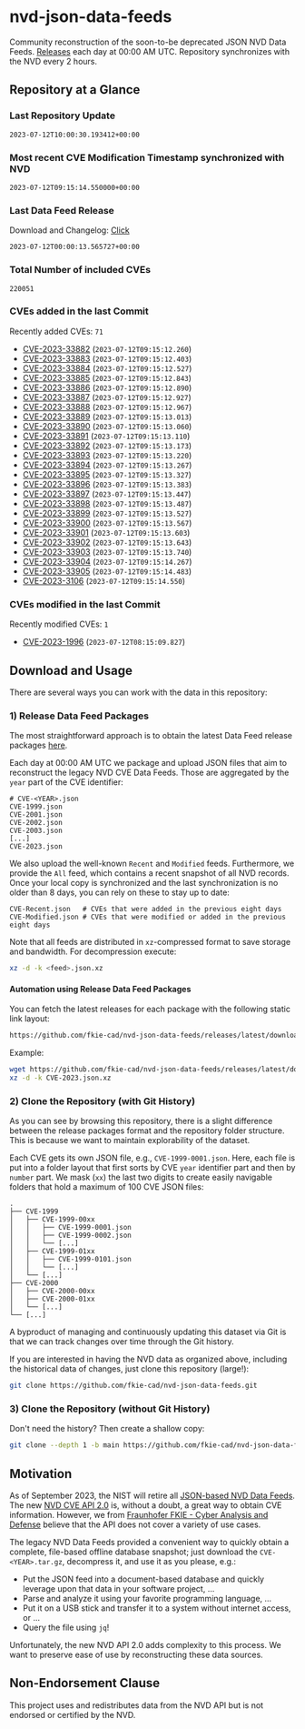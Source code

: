 # nvd-json-data-feeds

Community reconstruction of the soon-to-be deprecated JSON NVD Data Feeds. 
[Releases](https://github.com/fkie-cad/nvd-json-data-feeds/releases/latest) each day at 00:00 AM UTC.
Repository synchronizes with the NVD every 2 hours.

## Repository at a Glance

### Last Repository Update

```plain
2023-07-12T10:00:30.193412+00:00
```

### Most recent CVE Modification Timestamp synchronized with NVD

```plain
2023-07-12T09:15:14.550000+00:00
```

### Last Data Feed Release

Download and Changelog: [Click](https://github.com/fkie-cad/nvd-json-data-feeds/releases/latest)

```plain
2023-07-12T00:00:13.565727+00:00
```

### Total Number of included CVEs

```plain
220051
```

### CVEs added in the last Commit

Recently added CVEs: `71`

* [CVE-2023-33882](CVE-2023/CVE-2023-338xx/CVE-2023-33882.json) (`2023-07-12T09:15:12.260`)
* [CVE-2023-33883](CVE-2023/CVE-2023-338xx/CVE-2023-33883.json) (`2023-07-12T09:15:12.403`)
* [CVE-2023-33884](CVE-2023/CVE-2023-338xx/CVE-2023-33884.json) (`2023-07-12T09:15:12.527`)
* [CVE-2023-33885](CVE-2023/CVE-2023-338xx/CVE-2023-33885.json) (`2023-07-12T09:15:12.843`)
* [CVE-2023-33886](CVE-2023/CVE-2023-338xx/CVE-2023-33886.json) (`2023-07-12T09:15:12.890`)
* [CVE-2023-33887](CVE-2023/CVE-2023-338xx/CVE-2023-33887.json) (`2023-07-12T09:15:12.927`)
* [CVE-2023-33888](CVE-2023/CVE-2023-338xx/CVE-2023-33888.json) (`2023-07-12T09:15:12.967`)
* [CVE-2023-33889](CVE-2023/CVE-2023-338xx/CVE-2023-33889.json) (`2023-07-12T09:15:13.013`)
* [CVE-2023-33890](CVE-2023/CVE-2023-338xx/CVE-2023-33890.json) (`2023-07-12T09:15:13.060`)
* [CVE-2023-33891](CVE-2023/CVE-2023-338xx/CVE-2023-33891.json) (`2023-07-12T09:15:13.110`)
* [CVE-2023-33892](CVE-2023/CVE-2023-338xx/CVE-2023-33892.json) (`2023-07-12T09:15:13.173`)
* [CVE-2023-33893](CVE-2023/CVE-2023-338xx/CVE-2023-33893.json) (`2023-07-12T09:15:13.220`)
* [CVE-2023-33894](CVE-2023/CVE-2023-338xx/CVE-2023-33894.json) (`2023-07-12T09:15:13.267`)
* [CVE-2023-33895](CVE-2023/CVE-2023-338xx/CVE-2023-33895.json) (`2023-07-12T09:15:13.327`)
* [CVE-2023-33896](CVE-2023/CVE-2023-338xx/CVE-2023-33896.json) (`2023-07-12T09:15:13.383`)
* [CVE-2023-33897](CVE-2023/CVE-2023-338xx/CVE-2023-33897.json) (`2023-07-12T09:15:13.447`)
* [CVE-2023-33898](CVE-2023/CVE-2023-338xx/CVE-2023-33898.json) (`2023-07-12T09:15:13.487`)
* [CVE-2023-33899](CVE-2023/CVE-2023-338xx/CVE-2023-33899.json) (`2023-07-12T09:15:13.527`)
* [CVE-2023-33900](CVE-2023/CVE-2023-339xx/CVE-2023-33900.json) (`2023-07-12T09:15:13.567`)
* [CVE-2023-33901](CVE-2023/CVE-2023-339xx/CVE-2023-33901.json) (`2023-07-12T09:15:13.603`)
* [CVE-2023-33902](CVE-2023/CVE-2023-339xx/CVE-2023-33902.json) (`2023-07-12T09:15:13.643`)
* [CVE-2023-33903](CVE-2023/CVE-2023-339xx/CVE-2023-33903.json) (`2023-07-12T09:15:13.740`)
* [CVE-2023-33904](CVE-2023/CVE-2023-339xx/CVE-2023-33904.json) (`2023-07-12T09:15:14.267`)
* [CVE-2023-33905](CVE-2023/CVE-2023-339xx/CVE-2023-33905.json) (`2023-07-12T09:15:14.483`)
* [CVE-2023-3106](CVE-2023/CVE-2023-31xx/CVE-2023-3106.json) (`2023-07-12T09:15:14.550`)


### CVEs modified in the last Commit

Recently modified CVEs: `1`

* [CVE-2023-1996](CVE-2023/CVE-2023-19xx/CVE-2023-1996.json) (`2023-07-12T08:15:09.827`)


## Download and Usage

There are several ways you can work with the data in this repository:

### 1) Release Data Feed Packages

The most straightforward approach is to obtain the latest Data Feed release packages [here](https://github.com/fkie-cad/nvd-json-data-feeds/releases/latest).

Each day at 00:00 AM UTC we package and upload JSON files that aim to reconstruct the legacy NVD CVE Data Feeds.
Those are aggregated by the `year` part of the CVE identifier:

```
# CVE-<YEAR>.json
CVE-1999.json
CVE-2001.json
CVE-2002.json
CVE-2003.json
[...]
CVE-2023.json
```

We also upload the well-known `Recent` and `Modified` feeds.
Furthermore, we provide the `All` feed, which contains a recent snapshot of all NVD records.
Once your local copy is synchronized and the last synchronization is no older than 8 days, you can rely on these to stay up to date:

```plain
CVE-Recent.json   # CVEs that were added in the previous eight days
CVE-Modified.json # CVEs that were modified or added in the previous eight days
```

Note that all feeds are distributed in `xz`-compressed format to save storage and bandwidth.
For decompression execute:

```sh
xz -d -k <feed>.json.xz
```


#### Automation using Release Data Feed Packages

You can fetch the latest releases for each package with the following static link layout:

```sh
https://github.com/fkie-cad/nvd-json-data-feeds/releases/latest/download/CVE-<YEAR>.json.xz
```

Example:

```sh
wget https://github.com/fkie-cad/nvd-json-data-feeds/releases/latest/download/CVE-2023.json.xz
xz -d -k CVE-2023.json.xz
```

### 2) Clone the Repository (with Git History)

As you can see by browsing this repository, there is a slight difference between the release packages format and the repository folder structure.
This is because we want to maintain explorability of the dataset.

Each CVE gets its own JSON file, e.g., `CVE-1999-0001.json`.
Here, each file is put into a folder layout that first sorts by CVE `year` identifier part and then by `number` part.
We mask (`xx`) the last two digits to create easily navigable folders that hold a maximum of 100 CVE JSON files:

```plain
.
├── CVE-1999
│   ├── CVE-1999-00xx
│   │   ├── CVE-1999-0001.json
│   │   ├── CVE-1999-0002.json
│   │   └── [...]
│   ├── CVE-1999-01xx
│   │   ├── CVE-1999-0101.json
│   │   └── [...]
│   └── [...]
├── CVE-2000
│   ├── CVE-2000-00xx
│   ├── CVE-2000-01xx
│   └── [...]
└── [...]
```

A byproduct of managing and continuously updating this dataset via Git is that we can track changes over time through the Git history.

If you are interested in having the NVD data as organized above, including the historical data of changes, just clone this repository (large!):

```sh
git clone https://github.com/fkie-cad/nvd-json-data-feeds.git
```

### 3) Clone the Repository (without Git History)

Don't need the history? Then create a shallow copy:

```sh
git clone --depth 1 -b main https://github.com/fkie-cad/nvd-json-data-feeds.git
```

## Motivation

As of September 2023, the NIST will retire all [JSON-based NVD Data Feeds](https://nvd.nist.gov/vuln/data-feeds#divRetirementBanner-1).
The new [NVD CVE API 2.0](https://nvd.nist.gov/developers/vulnerabilities) is, without a doubt, a great way to obtain CVE information.
However, we from [Fraunhofer FKIE - Cyber Analysis and Defense](https://www.fkie.fraunhofer.de/en/departments/cad.html) believe that the API does not cover a variety of use cases.

The legacy NVD Data Feeds provided a convenient way to quickly obtain a complete, file-based offline database snapshot; just download the `CVE-<YEAR>.tar.gz`, decompress it, and use it as you please, e.g.:

* Put the JSON feed into a document-based database and quickly leverage upon that data in your software project, ...
* Parse and analyze it using your favorite programming language, ...
* Put it on a USB stick and transfer it to a system without internet access, or ...
* Query the file using `jq`!

Unfortunately, the new NVD API 2.0 adds complexity to this process.
We want to preserve ease of use by reconstructing these data sources.

## Non-Endorsement Clause

This project uses and redistributes data from the NVD API but is not endorsed or certified by the NVD.